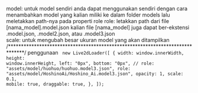 model:  untuk model sendiri anda dapat menggunakan sendiri dengan cara menambahkan model yang kalian miliki
        ke dalam folder models lalu meletakkan path-nya pada properti role 
role:  letakkan path dari file [nama_model].model.json kalian
        file [nama_model] juga dapat ber-ekstensi .model.json, .model2.json, atau .model3.json                             
scale:  untuk mengubah besar ukuran model yang akan ditampilkan
/******************************************************************************/
penggunaan
<code>
new Live2dLoader([
    {
      width: window.innerWidth,
      height: window.innerHeight,
      left: "0px",
      bottom: "0px",
      // role: "assets/model/huohuo/huohuo.model3.json",
      role: "assets/model/HoshinoAi/Hoshino_Ai.model3.json",
      opacity: 1,
      scale: 0.1,
      mobile: true,
      draggable: true,
    },
  ]);
</code>
